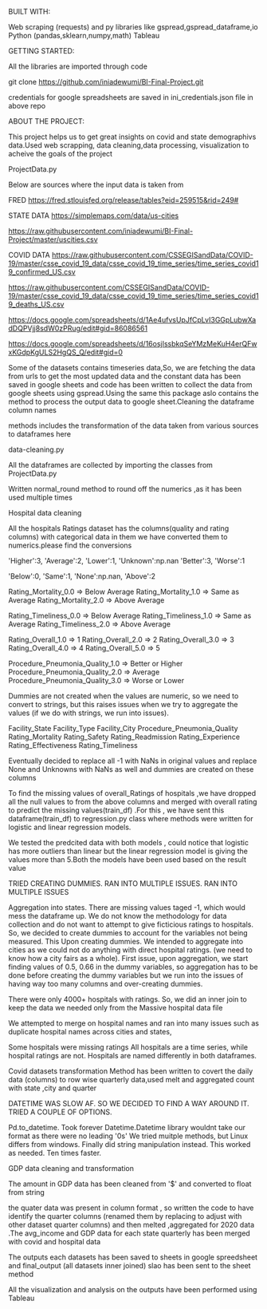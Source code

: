 
BUILT WITH:

Web scraping (requests) and py libraries like gspread,gspread_dataframe,io
Python (pandas,sklearn,numpy,math)
Tableau

GETTING STARTED:

All the libraries are imported through code 

git clone https://github.com/iniadewumi/BI-Final-Project.git

credentials for google spreadsheets are saved in ini_credentials.json file in above repo 

ABOUT THE PROJECT:

This project helps us to get great insights on covid and state demographivs data.Used web scrapping, data cleaning,data processing, visualization to acheive the goals of the project

ProjectData.py

Below are sources where the input data is taken from

FRED https://fred.stlouisfed.org/release/tables?eid=259515&rid=249#

STATE DATA
https://simplemaps.com/data/us-cities

https://raw.githubusercontent.com/iniadewumi/BI-Final-Project/master/uscities.csv

COVID DATA
https://raw.githubusercontent.com/CSSEGISandData/COVID-19/master/csse_covid_19_data/csse_covid_19_time_series/time_series_covid19_confirmed_US.csv

https://raw.githubusercontent.com/CSSEGISandData/COVID-19/master/csse_covid_19_data/csse_covid_19_time_series/time_series_covid19_deaths_US.csv

https://docs.google.com/spreadsheets/d/1Ae4ufvsUpJfCpLvI3GGpLubwXadDQPVjj8sdW0zPRug/edit#gid=86086561

https://docs.google.com/spreadsheets/d/16osjIssbkqSeYMzMeKuH4erQFwxKGdpKgULS2HgQS_Q/edit#gid=0


Some of the datasets contains timeseries data,So, we are fetching the data from urls to get the most updated data
and the constant data has been saved in google sheets and code has been written to collect the data from google sheets using gspread.Using the same this package aslo contains the method to process the output data to google sheet.Cleaning the dataframe column names

methods includes the transformation of the data taken from various sources to dataframes here

data-cleaning.py

All the dataframes are collected by importing the classes from  ProjectData.py

Written normal_round method to round off the numerics ,as it has been used multiple times

Hospital data cleaning

All the hospitals Ratings dataset has the columns(quality and rating columns) with categorical data in them we have converted them to numerics.please find the conversions

'Higher':3, 'Average':2, 'Lower':1, 'Unknown':np.nan 'Better':3, 'Worse':1

'Below':0, 'Same':1, 'None':np.nan, 'Above':2

Rating_Mortality_0.0 => Below Average
Rating_Mortality_1.0 => Same as Average
Rating_Mortality_2.0 => Above Average

Rating_Timeliness_0.0 => Below Average
Rating_Timeliness_1.0 => Same as Average
Rating_Timeliness_2.0 => Above Average

Rating_Overall_1.0 => 1 Rating_Overall_2.0 => 2 Rating_Overall_3.0 => 3
Rating_Overall_4.0 => 4 Rating_Overall_5.0 => 5

Procedure_Pneumonia_Quality_1.0 => Better or Higher Procedure_Pneumonia_Quality_2.0 => Average Procedure_Pneumonia_Quality_3.0 => Worse or Lower

Dummies are not created when the values are numeric, so we need to convert to strings, but this raises issues when we try to aggregate the values (if we do with strings, we run into issues). 

Facility_State
Facility_Type
Facility_City
Procedure_Pneumonia_Quality
Rating_Mortality
Rating_Safety
Rating_Readmission
Rating_Experience
Rating_Effectiveness
Rating_Timeliness

Eventually decided to replace all -1 with NaNs in original values and replace None and Unknowns with NaNs as well and dummies are created on these columns

To find the missing values of overall_Ratings of hospitals ,we have dropped all the null values to from the above columns and merged with overall rating to predict the missing values(train_df) .For this , we have sent this dataframe(train_df) to regression.py class where methods were written for logistic and linear regression models.

We tested the predcited data with both models , could notice that logistic has more outliers than linear but the linear regression model is giving the values more than 5.Both the models have been used based on the result value

TRIED CREATING DUMMIES. RAN INTO MULTIPLE ISSUES. RAN INTO MULTIPLE ISSUES

Aggregation into states. There are missing values taged -1, which would mess the dataframe up. We do not know the methodology for data collection and do not want to attempt to give ficticious ratings to hospitals. So, we decided to create dummies to account for the variables not being measured. This Upon creating dummies. We intended to aggregate into cities as we could not do anything with direct hospital ratings. (we need to know how a city fairs as a whole).
First issue, upon aggregation, we start finding values of 0.5, 0.66 in the dummy variables, so aggregation has to be done before creating the dummy variables but we run into the issues of having way too many columns and over-creating dummies.

There were only 4000+ hospitals with ratings. So, we did an inner join to keep the data we needed only from the Massive hospital data file

We attempted to merge on hospital names and ran into many issues such as duplicate hospital names across cities and states,

Some hospitals were missing ratings
All hospitals are a time series, while hospital ratings are not.
Hospitals are named differently in both dataframes.


Covid datasets transformation
Method has been written to covert the daily data (columns) to row wise quarterly data,used melt and aggregated count with state ,city and quarter 


DATETIME WAS SLOW AF. SO WE DECIDED TO FIND A WAY AROUND IT. TRIED A COUPLE OF OPTIONS.

Pd.to_datetime. Took forever
Datetime.Datetime library wouldnt take our format as there were no leading '0s' We tried muitple methods, but Linux differs from windows.
Finally did string manipulation instead. This worked as needed. Ten times faster.

GDP data cleaning and transformation

The amount in GDP data has been cleaned from '$' and converted to float from string

the quater data was present in column format , so written the code to have identify the quarter columns (renamed them by replacing to adjust with other dataset quarter columns) and then melted ,aggregated for 2020 data .The avg_income and GDP data for each state quarterly has been merged with covid and hospital data

The outputs each datasets has been saved to sheets in google spreedsheet and final_output (all datasets inner joined) slao has been sent to the sheet method


All the visualization and analysis on the outputs have been performed using Tableau 

